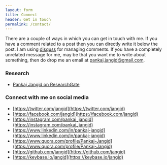 ```yaml
---
layout: form
title: Connect
header: Get in touch
permalink: /contact/
---
```


There are a couple of ways in which you can get in touch with me. If you have a
comment related to a post then you can directly write it below the post. I am
using [disquss](https://disqus.com/) for managing comments. If you have a
completely unrelated message for me, may be that you want me to write about
something, then do drop me an email at
[pankaj.jangid@gmail.com](mailto:pankaj.jangid@gmail.com).

### Research
- [Pankaj Jangid on ResearchGate](https://www.researchgate.net/profile/Pankaj_Jangid)

### Connect with me on social media
- [https://twitter.com/jangid](https://twitter.com/jangid)
- [https://facebook.com/jangid](https://facebook.com/jangid)
- [https://instagram.com/pankaj_jangid](https://instagram.com/pankaj_jangid)
- [https://www.linkedin.com/in/pankaj-jangid](https://www.linkedin.com/in/pankaj-jangid)
- [https://www.quora.com/profile/Pankaj-Jangid](https://www.quora.com/profile/Pankaj-Jangid)
- [https://github.com/jangid](https://github.com/jangid)
- [https://keybase.io/jangid](https://keybase.io/jangid)
